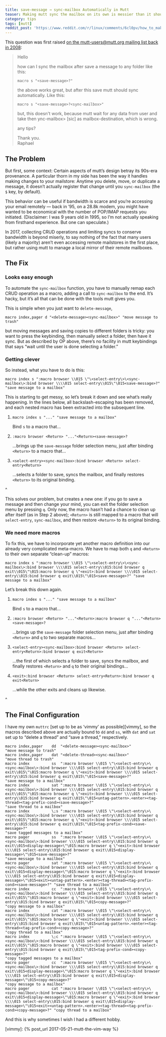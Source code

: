 ```yaml
---
title: save-message → sync-mailbox Automatically in Mutt
teaser: Making mutt sync the mailbox on its own is messier than it should have to be — but it can be done.
category: tips
tags: [mutt]
reddit_post: 'https://www.reddit.com/r/linux/comments/6cl0pv/how_to_make_mutt_syncmailbox_automatically_after/'
---
```


This question was first raised [on the mutt-users@mutt.org mailing list back in 2008][op]:

> Hello
> 
> how can I sync the mailbox after save a message to any folder like this:
> 
> `macro s "<save-message>?"`
> 
> the above works great, but after this save mutt should sync
> automatically. Like this:
> 
> `macro s "<save-message>?<sync-mailbox>"`
> 
> but, this doesn't work, because mutt wait for any data from user and
> take then ync-mailbox> [sic] as mailbox-destination, which is wrong.
> 
> any tips?
> 
> Thank you.  
> Raphael

The Problem
-----------

But first, some context: Certain aspects of mutt’s design betray its 90s-era provenance. A particular thorn in my side has been the way it handles making changes to your mailstore: Anytime you delete, move, or duplicate a message, it doesn’t actually register that change until you `sync-mailbox` (the `$` key, by default).

This behavior can be useful if bandwidth is scarce and you’re accessing your email remotely — back in ’95, on a 28.8k modem, you might have wanted to be economical with the number of POP/IMAP requests you initiated. (Disclaimer: I was 9 years old in 1995, so I’m not actually speaking from firsthand experience. But one can speculate.)

In 2017, collecting CRUD operations and limiting syncs to conserve bandwidth is beyond miserly, to say nothing of the fact that many users (likely a majority) aren’t even accessing remote mailstores in the first place, but rather using mutt to manage a local mirror of their remote mailboxes.

The Fix
-------

### Looks easy enough

To automate the `sync-mailbox` function, you have to manually remap each CRUD operation as a macro, adding a call to `sync-mailbox` to the end. It’s hacky, but it’s all that can be done with the tools mutt gives you.

This is simple when you just want to `delete-message`,

```
macro index,pager d "<delete-message><sync-mailbox>" "move message to trash"
```

but moving messages and saving copies to different folders is tricky: you want to press the keybinding, then manually select a folder, then have it sync. But as described by OP above, there’s no facility in mutt keybindings that says “wait until the user is done selecting a folder.”

### Getting clever

So instead, what you have to do is this:

```
macro index s ":macro browser \\015 \"\<select-entry\>\<sync-mailbox\>:bind browser \\\\015 select-entry\\015\"\015<save-message>?" "save message to a mailbox"
```

This is starting to get messy, so let’s break it down and see what’s really happening. In the lines below, all backslash-escaping has been removed, and each nested macro has been extracted into the subsequent line.

1. `macro index s "..." "save message to a mailbox"`

   Bind `s` to a macro that...

2. `:macro browser <Return> "..."<Return><save-message>?`

   ...brings up the `save-message` folder selection menu, just after binding `<Return>` to a macro that...

3. `<select-entry><sync-mailbox>:bind browser <Return> select-entry<Return>`

   ...selects a folder to save, syncs the mailbox, and finally restores `<Return>` to its original binding.

^

This solves our problem, but creates a new one: if you go to save a message and then change your mind, you can exit the folder selection menu by pressing `q`. Only now, the macro hasn’t had a chance to clean up after itself (as in Step 2 above); `<Return>` is still mapped to a macro that will `select-entry`, `sync-mailbox`, and then restore `<Return>` to its original binding.

### We need more macros

To fix this, we have to incorporate yet another macro definition into our already very complicated meta-macro. We have to map both `q` and `<Return>` to their own separate “clean-up” macros:

```
macro index s ":macro browser \\015 \"\<select-entry\>\<sync-mailbox\>:bind browser \\\\015 select-entry\\015:bind browser q exit\\015\"\015:macro browser q \"<exit>:bind browser \\\\015 select-entry\\015:bind browser q exit\\015\"\015<save-message>?" "save message to a mailbox"
```

Let’s break this down again.

1. `macro index s "..." "save message to a mailbox"`

   Bind `s` to a macro that...

2. `:macro browser <Return> "..."<Return>:macro browser q "..."<Return><save-message>?`

   ...brings up the `save-message` folder selection menu, just after binding `<Return>` and `q` to two separate macros...

3. `<select-entry><sync-mailbox>:bind browser <Return> select-entry<Return>:bind browser q exit<Return>`

   ...the first of which selects a folder to save, syncs the mailbox, and finally restores `<Return>` and `q` to their original bindings...

4. `<exit>:bind browser <Return> select-entry<Return>:bind browser q exit<Return>`

   ...while the other exits and cleans up likewise.

^

The Final Configuration
-----------------------

I have my own `muttrc` [set up to be as ‘vimmy’ as possible][vimmy], so the macros described above are actually bound to `dd` and `ss`, with `dat` and `sat` set up to “delete a thread” and “save a thread,” respectively.

```
macro index,pager    dd  "<delete-message><sync-mailbox>"                                 "move message to trash"
macro index,pager    dat "<delete-thread><sync-mailbox>"                                  "move thread to trash"
macro index          ss  ":macro browser \\015 \"\<select-entry\>\<sync-mailbox\>:bind browser \\\\015 select-entry\\015:bind browser q exit\\015\"\015:macro browser q \"<exit>:bind browser \\\\015 select-entry\\015:bind browser q exit\\015\"\015<save-message>?"                                                                                             "save message to a mailbox"
macro index          sat ":macro browser \\015 \"\<select-entry\>\<sync-mailbox\>:bind browser \\\\015 select-entry\\015:bind browser q exit\\015\"\015:macro browser q \"<exit>:bind browser \\\\015 select-entry\\015:bind browser q exit\\015\"\015<untag-pattern>.<enter><tag-thread><tag-prefix-cond><save-message>?"                                         "save thread to a mailbox"
macro index          \;s ":macro browser \\015 \"\<select-entry\>\<sync-mailbox\>:bind browser \\\\015 select-entry\\015:bind browser q exit\\015\"\015:macro browser q \"<exit>:bind browser \\\\015 select-entry\\015:bind browser q exit\\015\"\015<tag-prefix-cond><save-message>?"                                                                            "save tagged messages to a mailbox"
macro pager          ss  ":macro browser \\015 \"\<select-entry\>\<sync-mailbox\>:bind browser \\\\015 select-entry\\015:bind browser q exit\\015<display-message>\"\015:macro browser q \"<exit>:bind browser \\\\015 select-entry\\015:bind browser q exit\\015<display-message>\"\015<save-message>?"                                                           "save message to a mailbox"
macro pager          sat ":macro browser \\015 \"\<select-entry\>\<sync-mailbox\>:bind browser \\\\015 select-entry\\015:bind browser q exit\\015<display-message>\"\015:macro browser q \"<exit>:bind browser \\\\015 select-entry\\015:bind browser q exit\\015<display-message>\"\015<exit><untag-pattern>.<enter><tag-thread><tag-prefix-cond><save-message>?" "save thread to a mailbox"
macro index          cc  ":macro browser \\015 \"\<select-entry\>\<sync-mailbox\>:bind browser \\\\015 select-entry\\015:bind browser q exit\\015\"\015:macro browser q \"<exit>:bind browser \\\\015 select-entry\\015:bind browser q exit\\015\"\015<copy-message>?"                                                                                             "copy message to a mailbox"
macro index          cat ":macro browser \\015 \"\<select-entry\>\<sync-mailbox\>:bind browser \\\\015 select-entry\\015:bind browser q exit\\015\"\015:macro browser q \"<exit>:bind browser \\\\015 select-entry\\015:bind browser q exit\\015\"\015<untag-pattern>.<enter><tag-thread><tag-prefix-cond><copy-message>?"                                         "copy thread to a mailbox"
macro index          \;c ":macro browser \\015 \"\<select-entry\>\<sync-mailbox\>:bind browser \\\\015 select-entry\\015:bind browser q exit\\015\"\015:macro browser q \"<exit>:bind browser \\\\015 select-entry\\015:bind browser q exit\\015\"\015<tag-prefix-cond><copy-message>?"                                                                            "copy tagged messages to a mailbox"
macro pager          cc  ":macro browser \\015 \"\<select-entry\>\<sync-mailbox\>:bind browser \\\\015 select-entry\\015:bind browser q exit\\015<display-message>\"\015:macro browser q \"<exit>:bind browser \\\\015 select-entry\\015:bind browser q exit\\015<display-message>\"\015<copy-message>?"                                                           "copy message to a mailbox"
macro pager          cat ":macro browser \\015 \"\<select-entry\>\<sync-mailbox\>:bind browser \\\\015 select-entry\\015:bind browser q exit\\015<display-message>\"\015:macro browser q \"<exit>:bind browser \\\\015 select-entry\\015:bind browser q exit\\015<display-message>\"\015<exit><untag-pattern>.<enter><tag-thread><tag-prefix-cond><copy-message>?" "copy thread to a mailbox"
```

And this is why sometimes I wish I had a different hobby.

[op]: http://mutt-users.mutt.narkive.com/IQMJfPuh/save-message-to-and-then-sync-the-folder
[vimmy]: {% post_url 2017-05-21-mutt-the-vim-way %}
